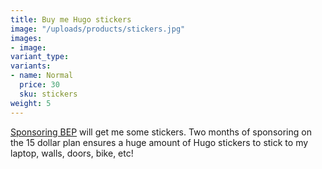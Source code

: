 ```yaml
---
title: Buy me Hugo stickers
image: "/uploads/products/stickers.jpg"
images:
- image:
variant_type:
variants:
- name: Normal
  price: 30
  sku: stickers
weight: 5
---
```


[Sponsoring BEP](https://github.com/sponsors/bep) will get me some stickers. Two months of sponsoring on the 15 dollar plan ensures a huge amount of Hugo stickers to stick to my laptop, walls, doors, bike, etc!